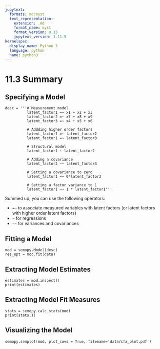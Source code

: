 ```yaml
---
jupytext:
  formats: md:myst
  text_representation:
    extension: .md
    format_name: myst
    format_version: 0.13
    jupytext_version: 1.11.5
kernelspec:
  display_name: Python 3
  language: python
  name: python3
---
```


# 11.3 Summary

## Specifying a Model

```{code-block}
desc = '''# Measurement model
          latent_factor1 =~ x1 + x2 + x3
          latent_factor2 =~ x7 + x8 + x9
          latent_factor3 =~ x4 + x5 + x6
          
          # Addding higher order factors
          latent_factor1 =~ latent_factor2
          latent_factor1 =~ latent_factor3

          # Structural model
          latent_factor1 ~ latent_factor2

          # Adding a covariance
          latent_factor2 ~~ latent_factor3
          
          # Setting a covariance to zero
          latent_factor1 ~~ 0*latent_factor3

          # Setting a factor variance to 1
          latent_factor1 ~~ 1 * latent_factor1'''
```

Summed up, you can use the following operators:

- `=~` to associate measured variables with latent factors (or latent factors with higher order latent factors)
- `~` for regressions
- `~~` for variances and covariances

## Fitting a Model

```{code-block}
mod = semopy.Model(desc)
res_opt = mod.fit(data)
```

## Extracting Model Estimates

```{code-block}
estimates = mod.inspect()
print(estimates)
```

## Extracting Model Fit Measures

```{code-block}
stats = semopy.calc_stats(mod)
print(stats.T)
```

## Visualizing the Model

```{code-block}
semopy.semplot(mod, plot_covs = True, filename='data/cfa_plot.pdf')
```
